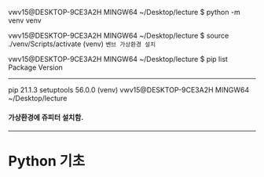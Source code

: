 vwv15@DESKTOP-9CE3A2H MINGW64 ~/Desktop/lecture
$ python -m venv venv

vwv15@DESKTOP-9CE3A2H MINGW64 ~/Desktop/lecture
$ source ./venv/Scripts/activate
(venv)   ```벤브 가상환경 설치```

vwv15@DESKTOP-9CE3A2H MINGW64 ~/Desktop/lecture
$ pip list
Package    Version

---------- -------
pip        21.1.3
setuptools 56.0.0
(venv)
vwv15@DESKTOP-9CE3A2H MINGW64 ~/Desktop/lecture

 #### 가상환경에 쥬피터 설치함.



---



# Python 기초









